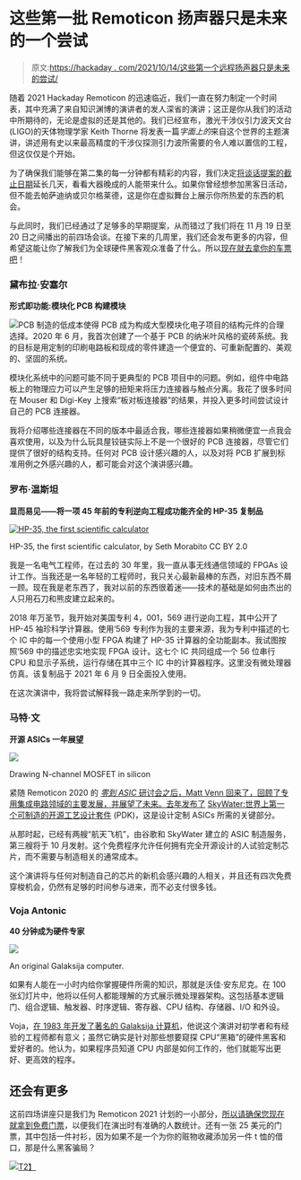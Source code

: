 # 这些第一批 Remoticon 扬声器只是未来的一个尝试

> 原文:[https://hackaday . com/2021/10/14/这些第一个远程扬声器只是未来的尝试/](https://hackaday.com/2021/10/14/these-first-remoticon-speakers-are-just-a-taste-of-whats-to-come/)

随着 2021 Hackaday Remoticon 的迅速临近，我们一直在努力制定一个时间表，其中充满了来自知识渊博的演讲者的发人深省的演讲；这正是你从我们的活动中所期待的，无论是虚拟的还是其他的。我们已经宣布，激光干涉仪引力波天文台(LIGO)的天体物理学家 Keith Thorne 将发表一篇*字面上的*来自这个世界的主题演讲，讲述用有史以来最高精度的干涉仪探测引力波所需要的令人难以置信的工程，但这仅仅是个开始。

为了确保我们能够在第二集的每一分钟都有精彩的内容，我们决定[将谈话提案的截止日期](https://form.jotform.com/212315522449148)延长几天，看看大器晚成的人能带来什么。如果你曾经想参加黑客日活动，但不能去帕萨迪纳或贝尔格莱德，这是你在虚拟舞台上展示你所热爱的东西的机会。

与此同时，我们已经通过了足够多的早期提案，从而错过了我们将在 11 月 19 日至 20 日之间播出的前四场会谈。在接下来的几周里，我们还会发布更多的内容，但希望这能让你了解我们为全球硬件黑客观众准备了什么。所以[现在就去拿你的车票吧](https://www.eventbrite.com/e/hackaday-remoticon-2021-tickets-172183193567?aff=talks20211014)！

### 黛布拉·安塞尔

**形式即功能:模块化 PCB 构建模块**

[![](../Images/6c22012d027cb7190dd52f5f0246d6cf.png)](https://hackaday.com/wp-content/uploads/2021/10/remoticon2talks_ansell.jpg)PCB 制造的低成本使得 PCB 成为构成大型模块化电子项目的结构元件的合理选择。2020 年 6 月，我首次创建了一个基于 PCB 的纳米叶风格的瓷砖系统。我的目标是用定制的印刷电路板和现成的零件建造一个便宜的、可重新配置的、美观的、坚固的系统。

模块化系统中的问题可能不同于更典型的 PCB 项目中的问题。例如，组件中电路板上的物理应力可以产生足够的扭矩来将压力连接器与触点分离。我花了很多时间在 Mouser 和 Digi-Key 上搜索“板对板连接器”的结果，并投入更多时间尝试设计自己的 PCB 连接器。

我将介绍哪些连接器在不同的版本中最适合我，哪些连接器如果稍微便宜一点我会喜欢使用，以及为什么玩具屋铰链实际上不是一个很好的 PCB 连接器，尽管它们提供了很好的结构支持。任何对 PCB 设计感兴趣的人，以及对将 PCB 扩展到标准用例之外感兴趣的人，都可能会对这个演讲感兴趣。

### 罗布·温斯坦

**显而易见——将一项 45 年前的专利逆向工程成功能齐全的 HP-35 复制品**

[![HP-35, the first scientific calculator](../Images/e3907cdbd7725b6885be11ab1adb9e02.png)](https://hackaday.com/wp-content/uploads/2017/11/909px-hp_35_calculator.jpg)

HP-35, the first scientific calculator, by Seth Morabito CC BY 2.0

我是一名电气工程师，在过去的 30 年里，我一直从事无线通信领域的 FPGAs 设计工作。当我还是一名年轻的工程师时，我只关心最新最棒的东西，对旧东西不屑一顾。现在我是老东西了，我对以前的东西很着迷——技术的基础是如何由杰出的人只用石刀和熊皮建立起来的。

2018 年万圣节，我开始对美国专利 4，001，569 进行逆向工程，其中公开了 HP-45 袖珍科学计算器。使用‘569 专利作为我的主要来源，我为专利中描述的七个 IC 中的每一个使用小型 FPGA 构建了 HP-35 计算器的全功能副本。我试图按照‘569 中的描述忠实地实现 FPGA 设计。这七个 IC 共同组成一个 56 位串行 CPU 和显示子系统，运行存储在其中三个 IC 中的计算器程序。这里没有微处理器仿真。该复制品于 2021 年 6 月 9 日全面投入使用。

在这次演讲中，我将尝试解释我一路走来所学到的一切。

### 马特·文

**开源 ASICs 一年展望**

[![](../Images/a1cf99a91a68ca490c9fb395b4437119.png)](https://hackaday.com/wp-content/uploads/2020/12/Matt-Venn-2020-Hackaday-Remoticon-Zero-to-Asic-drawing-structures.jpg)

Drawing N-channel MOSFET in silicon

紧随 Remoticon 2020 的 [*零到 ASIC* 研讨会之后，Matt Venn 回来了，回顾了专用集成电路领域的主要发展，并展望了未来。去年发布了](https://hackaday.com/2020/12/29/remoticon-video-from-zero-to-asic-how-to-design-in-silicon/) [SkyWater:世界上第一个可制造的开源工艺设计套件](https://github.com/google/skywater-pdk) (PDK)，这是设计定制 ASICs 所需的关键部分。

从那时起，已经有两艘“航天飞机”，由谷歌和 SkyWater 建立的 ASIC 制造服务，第三艘将于 10 月发射。这个免费程序允许任何拥有完全开源设计的人试验定制芯片，而不需要与制造相关的通常成本。

这个演讲将与任何对制造自己的芯片的新机会感兴趣的人相关，并且还有四次免费穿梭机会，仍然有足够的时间参与进来，而不必支付很多钱。

### Voja Antonic

**40 分钟成为硬件专家**

[![](../Images/50cd761f52cb748f85e9289e96827b5f.png)](https://hackaday.com/wp-content/uploads/2020/10/original-galaksija.jpg)

An original Galaksija computer.

如果有人能在一小时内给你掌握硬件所需的知识，那就是沃佳·安东尼克。在 100 张幻灯片中，他将以任何人都能理解的方式展示微处理器架构。这包括基本逻辑门、组合逻辑、触发器、时序逻辑、寄存器、CPU 结构、存储器、I/O 和外设。

Voja，[在 1983 年开发了著名的 Galaksija 计算机](https://hackaday.com/2020/10/25/iconic-yugoslavian-galaksija-computer-reborn-with-a-documentary-too/)，他说这个演讲对初学者和有经验的工程师都有意义；虽然它确实是针对那些想要窥探 CPU“黑箱”的硬件黑客和爱好者的。他认为，如果程序员知道 CPU 内部是如何工作的，他们就能写出更好、更高效的程序。

## 还会有更多

这前四场讲座只是我们为 Remoticon 2021 计划的一小部分，[所以请确保您现在就拿到免费门票](https://hackaday.com/2021/10/04/hackaday-remoticon-tickets-and-t-shirts/)，以便我们在演出时有准确的人数统计。还有一张 25 美元的门票，其中包括一件衬衫，因为如果不是一个为你的赃物收藏添加另一件 t 恤的借口，那是什么黑客骗局？

[![](../Images/bbb3ec079409b92102a0c1570ab5e6cd.png)T2】](https://hackaday.com/wp-content/uploads/2021/10/RemoticonPoster-01.png)